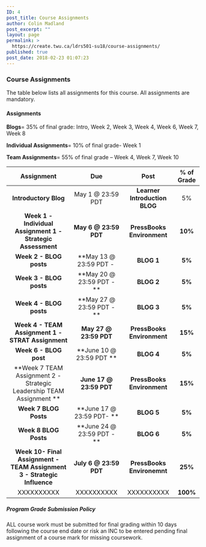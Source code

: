 ```yaml
---
ID: 4
post_title: Course Assignments
author: Colin Madland
post_excerpt: ""
layout: page
permalink: >
  https://create.twu.ca/ldrs501-su18/course-assignments/
published: true
post_date: 2018-02-23 01:07:23
---
```

<h3>Course Assignments</h3>

The table below lists all assignments for this course. All assignments are mandatory.

<h4>Assignments</h4>

<strong>Blogs</strong>= 35% of final grade: Intro, Week 2, Week 3, Week 4, Week 6, Week 7, Week 8

<strong>Individual Assignments</strong>= 10% of final grade- Week 1

<strong>Team Assignments</strong>= 55% of final grade – Week 4, Week 7, Week 10

<table>
<thead>
<tr>
  <th align="center"><strong>Assignment</strong></th>
  <th align="center"><strong>Due</strong></th>
  <th align="center"><strong>Post</strong></th>
  <th align="center"><strong>% of Grade</strong></th>
</tr>
</thead>
<tbody>
<tr>
  <td align="center"><strong>Introductory Blog</strong></td>
  <td align="center">May 1 @ 23:59 PDT</td>
  <td align="center"><strong>Learner Introduction BLOG</strong></td>
  <td align="center">5%</td>
</tr>
<tr>
  <td align="center"><strong>Week 1 - Individual Assignment 1 - Strategic Assessment</strong></td>
  <td align="center"><strong>May 6 @ 23:59 PDT</strong></td>
  <td align="center"><strong>PressBooks Environment</strong></td>
  <td align="center"><strong>10%</strong></td>
</tr>
<tr>
  <td align="center"><strong>Week 2 - BLOG posts</strong></td>
  <td align="center">**May 13 @ 23:59 PDT - </td>
  <td align="center"><strong>BLOG 1</strong></td>
  <td align="center"><strong>5%</strong></td>
</tr>
<tr>
  <td align="center"><strong>Week 3 - BLOG posts</strong></td>
  <td align="center">**May 20 @ 23:59 PDT - **</td>
  <td align="center"><strong>BLOG 2</strong></td>
  <td align="center"><strong>5%</strong></td>
</tr>
<tr>
  <td align="center"><strong>Week 4 - BLOG posts</strong></td>
  <td align="center">**May 27 @ 23:59 PDT - **</td>
  <td align="center"><strong>BLOG 3</strong></td>
  <td align="center"><strong>5%</strong></td>
</tr>
<tr>
  <td align="center"><strong>Week 4 - TEAM Assignment 1 - STRAT Assignment</strong></td>
  <td align="center"><strong>May 27 @ 23:59 PDT</strong></td>
  <td align="center"><strong>PressBooks Environment</strong></td>
  <td align="center"><strong>15%</strong></td>
</tr>
<tr>
  <td align="center"><strong>Week 6 - BLOG post</strong></td>
  <td align="center">**June 10 @ 23:59 PDT **</td>
  <td align="center"><strong>BLOG 4</strong></td>
  <td align="center"><strong>5%</strong></td>
</tr>
<tr>
  <td align="center">**Week 7 TEAM Assignment 2 - Strategic Leadership TEAM Assignment **</td>
  <td align="center"><strong>June 17 @ 23:59 PDT</strong></td>
  <td align="center"><strong>PressBooks Environment</strong></td>
  <td align="center"><strong>15%</strong></td>
</tr>
<tr>
  <td align="center"><strong>Week 7 BLOG Posts</strong></td>
  <td align="center">**June 17 @ 23:59 PDT- **</td>
  <td align="center"><strong>BLOG 5</strong></td>
  <td align="center"><strong>5%</strong></td>
</tr>
<tr>
  <td align="center"><strong>Week 8 BLOG Posts</strong></td>
  <td align="center">**June 24 @ 23:59 PDT - **</td>
  <td align="center"><strong>BLOG 6</strong></td>
  <td align="center"><strong>5%</strong></td>
</tr>
<tr>
  <td align="center"><strong>Week 10- Final Assignment - TEAM Assignment 3 - Strategic Influence</strong></td>
  <td align="center"><strong>July 6 @ 23:59 PDT</strong></td>
  <td align="center"><strong>PressBooks Environemnt</strong></td>
  <td align="center"><strong>25%</strong></td>
</tr>
<tr>
  <td align="center">XXXXXXXXXX</td>
  <td align="center">XXXXXXXXXX</td>
  <td align="center">XXXXXXXXXX</td>
  <td align="center"><strong>100%</strong></td>
</tr>
</tbody>
</table>

<h5>Program Grade Submission Policy</h5>

ALL course work must be submitted for final grading within 10 days following the course end date or risk an INC to be entered pending final assignment of a course mark for missing coursework.
